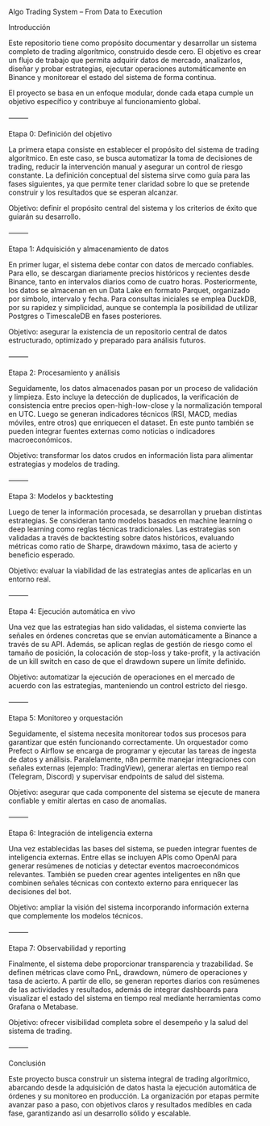 Algo Trading System – From Data to Execution

Introducción

Este repositorio tiene como propósito documentar y desarrollar un sistema completo de trading algorítmico, construido desde cero. El objetivo es crear un flujo de trabajo que permita adquirir datos de mercado, analizarlos, diseñar y probar estrategias, ejecutar operaciones automáticamente en Binance y monitorear el estado del sistema de forma continua.

El proyecto se basa en un enfoque modular, donde cada etapa cumple un objetivo específico y contribuye al funcionamiento global.

⸻

Etapa 0: Definición del objetivo

La primera etapa consiste en establecer el propósito del sistema de trading algorítmico. En este caso, se busca automatizar la toma de decisiones de trading, reducir la intervención manual y asegurar un control de riesgo constante. La definición conceptual del sistema sirve como guía para las fases siguientes, ya que permite tener claridad sobre lo que se pretende construir y los resultados que se esperan alcanzar.

Objetivo: definir el propósito central del sistema y los criterios de éxito que guiarán su desarrollo.

⸻

Etapa 1: Adquisición y almacenamiento de datos

En primer lugar, el sistema debe contar con datos de mercado confiables. Para ello, se descargan diariamente precios históricos y recientes desde Binance, tanto en intervalos diarios como de cuatro horas. Posteriormente, los datos se almacenan en un Data Lake en formato Parquet, organizado por símbolo, intervalo y fecha. Para consultas iniciales se emplea DuckDB, por su rapidez y simplicidad, aunque se contempla la posibilidad de utilizar Postgres o TimescaleDB en fases posteriores.

Objetivo: asegurar la existencia de un repositorio central de datos estructurado, optimizado y preparado para análisis futuros.

⸻

Etapa 2: Procesamiento y análisis

Seguidamente, los datos almacenados pasan por un proceso de validación y limpieza. Esto incluye la detección de duplicados, la verificación de consistencia entre precios open-high-low-close y la normalización temporal en UTC. Luego se generan indicadores técnicos (RSI, MACD, medias móviles, entre otros) que enriquecen el dataset. En este punto también se pueden integrar fuentes externas como noticias o indicadores macroeconómicos.

Objetivo: transformar los datos crudos en información lista para alimentar estrategias y modelos de trading.

⸻

Etapa 3: Modelos y backtesting

Luego de tener la información procesada, se desarrollan y prueban distintas estrategias. Se consideran tanto modelos basados en machine learning o deep learning como reglas técnicas tradicionales. Las estrategias son validadas a través de backtesting sobre datos históricos, evaluando métricas como ratio de Sharpe, drawdown máximo, tasa de acierto y beneficio esperado.

Objetivo: evaluar la viabilidad de las estrategias antes de aplicarlas en un entorno real.

⸻

Etapa 4: Ejecución automática en vivo

Una vez que las estrategias han sido validadas, el sistema convierte las señales en órdenes concretas que se envían automáticamente a Binance a través de su API. Además, se aplican reglas de gestión de riesgo como el tamaño de posición, la colocación de stop-loss y take-profit, y la activación de un kill switch en caso de que el drawdown supere un límite definido.

Objetivo: automatizar la ejecución de operaciones en el mercado de acuerdo con las estrategias, manteniendo un control estricto del riesgo.

⸻

Etapa 5: Monitoreo y orquestación

Seguidamente, el sistema necesita monitorear todos sus procesos para garantizar que estén funcionando correctamente. Un orquestador como Prefect o Airflow se encarga de programar y ejecutar las tareas de ingesta de datos y análisis. Paralelamente, n8n permite manejar integraciones con señales externas (ejemplo: TradingView), generar alertas en tiempo real (Telegram, Discord) y supervisar endpoints de salud del sistema.

Objetivo: asegurar que cada componente del sistema se ejecute de manera confiable y emitir alertas en caso de anomalías.

⸻

Etapa 6: Integración de inteligencia externa

Una vez establecidas las bases del sistema, se pueden integrar fuentes de inteligencia externas. Entre ellas se incluyen APIs como OpenAI para generar resúmenes de noticias y detectar eventos macroeconómicos relevantes. También se pueden crear agentes inteligentes en n8n que combinen señales técnicas con contexto externo para enriquecer las decisiones del bot.

Objetivo: ampliar la visión del sistema incorporando información externa que complemente los modelos técnicos.

⸻

Etapa 7: Observabilidad y reporting

Finalmente, el sistema debe proporcionar transparencia y trazabilidad. Se definen métricas clave como PnL, drawdown, número de operaciones y tasa de acierto. A partir de ello, se generan reportes diarios con resúmenes de las actividades y resultados, además de integrar dashboards para visualizar el estado del sistema en tiempo real mediante herramientas como Grafana o Metabase.

Objetivo: ofrecer visibilidad completa sobre el desempeño y la salud del sistema de trading.

⸻

Conclusión

Este proyecto busca construir un sistema integral de trading algorítmico, abarcando desde la adquisición de datos hasta la ejecución automática de órdenes y su monitoreo en producción. La organización por etapas permite avanzar paso a paso, con objetivos claros y resultados medibles en cada fase, garantizando así un desarrollo sólido y escalable.
